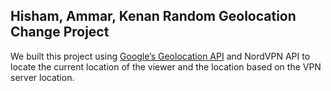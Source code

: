 ## Hisham, Ammar, Kenan Random Geolocation Change Project

We built this project using [Google’s Geolocation API](https://developers.google.com/maps/documentation/javascript/geolocation) and NordVPN API to locate the current location of the viewer and the location based on the VPN server location.

